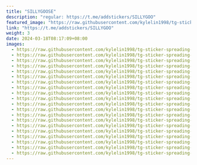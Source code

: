 ```yaml
---
title: "SILLYGOOSE"
description: "regular: https://t.me/addstickers/SILLYGOO"
featured_image: "https://raw.githubusercontent.com/kylelin1998/tg-sticker-spreading-worldwide-images/main/img/6ebdbc02-4d25-474c-9949-6074a2307548.jpg"
link: "https://t.me/addstickers/SILLYGOO"
weight: 3
date: 2024-03-18T08:17:09+08:00
images:
  - https://raw.githubusercontent.com/kylelin1998/tg-sticker-spreading-worldwide-images/main/img/6ebdbc02-4d25-474c-9949-6074a2307548.jpg
  - https://raw.githubusercontent.com/kylelin1998/tg-sticker-spreading-worldwide-images/main/img/f52c8167-a398-4d09-be99-5f574d19d959.jpg
  - https://raw.githubusercontent.com/kylelin1998/tg-sticker-spreading-worldwide-images/main/img/e7c603dc-098b-4d17-aa88-80fcd9aadc72.jpg
  - https://raw.githubusercontent.com/kylelin1998/tg-sticker-spreading-worldwide-images/main/img/18d70743-2fff-4c52-8ec0-a35c4030fcaa.jpg
  - https://raw.githubusercontent.com/kylelin1998/tg-sticker-spreading-worldwide-images/main/img/a40a4db5-644c-461d-a059-146ace890f38.jpg
  - https://raw.githubusercontent.com/kylelin1998/tg-sticker-spreading-worldwide-images/main/img/64b58e86-4569-489d-8051-b06e19a39791.jpg
  - https://raw.githubusercontent.com/kylelin1998/tg-sticker-spreading-worldwide-images/main/img/23e32801-cd92-43ac-aa4a-64762ba6cd2c.jpg
  - https://raw.githubusercontent.com/kylelin1998/tg-sticker-spreading-worldwide-images/main/img/85c03297-3912-41be-a82f-f5a2d53fb25f.jpg
  - https://raw.githubusercontent.com/kylelin1998/tg-sticker-spreading-worldwide-images/main/img/3b23951c-e7b4-4c4f-909f-fe440dae6d85.jpg
  - https://raw.githubusercontent.com/kylelin1998/tg-sticker-spreading-worldwide-images/main/img/3ef54a0c-91f9-4b5b-8244-0aeae358a9a6.jpg
  - https://raw.githubusercontent.com/kylelin1998/tg-sticker-spreading-worldwide-images/main/img/4a4b9e69-5ef6-402b-aa16-0fe2eb19d566.jpg
  - https://raw.githubusercontent.com/kylelin1998/tg-sticker-spreading-worldwide-images/main/img/2e1c89d3-a8dd-43b9-8ff2-b027f3b7fdcf.jpg
  - https://raw.githubusercontent.com/kylelin1998/tg-sticker-spreading-worldwide-images/main/img/f175856d-6329-4806-8452-0095a1deb4a7.jpg
  - https://raw.githubusercontent.com/kylelin1998/tg-sticker-spreading-worldwide-images/main/img/df27733a-45b8-45b2-9b1d-817db5a96796.jpg
  - https://raw.githubusercontent.com/kylelin1998/tg-sticker-spreading-worldwide-images/main/img/da23dd42-d423-471e-bd11-8fc9944be738.jpg
  - https://raw.githubusercontent.com/kylelin1998/tg-sticker-spreading-worldwide-images/main/img/9fef8c5a-c016-4ec4-a378-b94b452b0892.jpg
  - https://raw.githubusercontent.com/kylelin1998/tg-sticker-spreading-worldwide-images/main/img/bd1e2747-7091-4009-9100-b2c6041fb02d.jpg
  - https://raw.githubusercontent.com/kylelin1998/tg-sticker-spreading-worldwide-images/main/img/a4ea67a4-25c7-467b-a70f-fadb7488a431.jpg
  - https://raw.githubusercontent.com/kylelin1998/tg-sticker-spreading-worldwide-images/main/img/851cb651-fe79-47eb-8377-7347f7aa31f1.jpg
  - https://raw.githubusercontent.com/kylelin1998/tg-sticker-spreading-worldwide-images/main/img/ae8b124d-9486-4e60-af2d-7c382e4e9708.jpg
---
```


